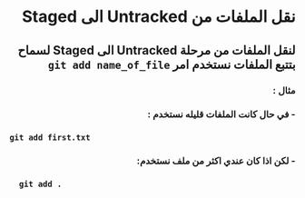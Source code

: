 # <div dir = rtl> نقل الملفات من Untracked الى Staged  </div>
## <div dir = rtl> لنقل الملفات من مرحلة Untracked الى Staged لسماح بتتبع الملفات نستخدم امر `git add name_of_file` </div>
### <div dir = rtl> مثال : </div>
 ### <div dir = rtl> -	في حال كانت الملفات قليله نستخدم :  </div>
###  `git add first.txt` 
### <div dir = rtl>-	لكن اذا كان عندي اكثر من ملف نستخدم:  </div>
###  `	git add .` 
